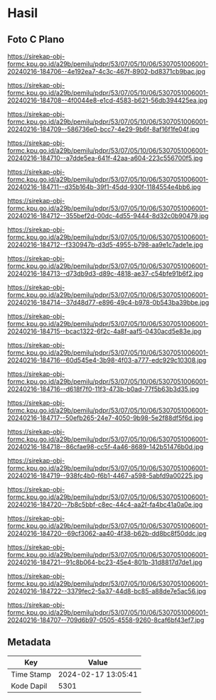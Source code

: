 # Hasil

## Foto C Plano

https://sirekap-obj-formc.kpu.go.id/a29b/pemilu/pdpr/53/07/05/10/06/5307051006001-20240216-184706--4e192ea7-4c3c-467f-8902-bd8371cb9bac.jpg

https://sirekap-obj-formc.kpu.go.id/a29b/pemilu/pdpr/53/07/05/10/06/5307051006001-20240216-184708--4f0044e8-e1cd-4583-b621-56db394425ea.jpg

https://sirekap-obj-formc.kpu.go.id/a29b/pemilu/pdpr/53/07/05/10/06/5307051006001-20240216-184709--586736e0-bcc7-4e29-9b6f-8af16f1fe04f.jpg

https://sirekap-obj-formc.kpu.go.id/a29b/pemilu/pdpr/53/07/05/10/06/5307051006001-20240216-184710--a7dde5ea-641f-42aa-a604-223c556700f5.jpg

https://sirekap-obj-formc.kpu.go.id/a29b/pemilu/pdpr/53/07/05/10/06/5307051006001-20240216-184711--d35b164b-39f1-45dd-930f-1184554e4bb6.jpg

https://sirekap-obj-formc.kpu.go.id/a29b/pemilu/pdpr/53/07/05/10/06/5307051006001-20240216-184712--355bef2d-00dc-4d55-9444-8d32c0b90479.jpg

https://sirekap-obj-formc.kpu.go.id/a29b/pemilu/pdpr/53/07/05/10/06/5307051006001-20240216-184712--f330947b-d3d5-4955-b798-aa9e1c7ade1e.jpg

https://sirekap-obj-formc.kpu.go.id/a29b/pemilu/pdpr/53/07/05/10/06/5307051006001-20240216-184713--d73db9d3-d89c-4818-ae37-c54bfe91b6f2.jpg

https://sirekap-obj-formc.kpu.go.id/a29b/pemilu/pdpr/53/07/05/10/06/5307051006001-20240216-184714--37d48d77-e896-49c4-b978-0b543ba39bbe.jpg

https://sirekap-obj-formc.kpu.go.id/a29b/pemilu/pdpr/53/07/05/10/06/5307051006001-20240216-184715--bcac1322-6f2c-4a8f-aaf5-0430acd5e83e.jpg

https://sirekap-obj-formc.kpu.go.id/a29b/pemilu/pdpr/53/07/05/10/06/5307051006001-20240216-184716--60d545e4-3b98-4f03-a777-edc929c10308.jpg

https://sirekap-obj-formc.kpu.go.id/a29b/pemilu/pdpr/53/07/05/10/06/5307051006001-20240216-184716--d618f7f0-11f3-473b-b0ad-77f5b63b3d35.jpg

https://sirekap-obj-formc.kpu.go.id/a29b/pemilu/pdpr/53/07/05/10/06/5307051006001-20240216-184717--50efb265-24e7-4050-9b98-5e2f88df5f6d.jpg

https://sirekap-obj-formc.kpu.go.id/a29b/pemilu/pdpr/53/07/05/10/06/5307051006001-20240216-184718--86cfae98-cc5f-4a46-8689-142b51476b0d.jpg

https://sirekap-obj-formc.kpu.go.id/a29b/pemilu/pdpr/53/07/05/10/06/5307051006001-20240216-184719--938fc4b0-f6b1-4467-a598-5abfd9a00225.jpg

https://sirekap-obj-formc.kpu.go.id/a29b/pemilu/pdpr/53/07/05/10/06/5307051006001-20240216-184720--7b8c5bbf-c8ec-44c4-aa2f-fa4bc41a0a0e.jpg

https://sirekap-obj-formc.kpu.go.id/a29b/pemilu/pdpr/53/07/05/10/06/5307051006001-20240216-184720--69cf3062-aa40-4f38-b62b-dd8bc8f50ddc.jpg

https://sirekap-obj-formc.kpu.go.id/a29b/pemilu/pdpr/53/07/05/10/06/5307051006001-20240216-184721--91c8b064-bc23-45e4-801b-31d8817d7de1.jpg

https://sirekap-obj-formc.kpu.go.id/a29b/pemilu/pdpr/53/07/05/10/06/5307051006001-20240216-184722--3379fec2-5a37-44d8-bc85-a88de7e5ac56.jpg

https://sirekap-obj-formc.kpu.go.id/a29b/pemilu/pdpr/53/07/05/10/06/5307051006001-20240216-184707--709d6b97-0505-4558-9260-8caf6bf43ef7.jpg


## Metadata

| Key        | Value               |
| ---------- | ------------------- |
| Time Stamp | 2024-02-17 13:05:41 |
| Kode Dapil | 5301                |



